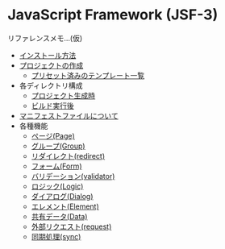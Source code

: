 # JavaScript Framework (JSF-3)

リファレンスメモ...(仮)

- [インストール方法](install.md)
- [プロジェクトの作成](project.md)
    - [プリセット済みのテンプレート一覧](template.md)
- 各ディレクトリ構成
    - [プロジェクト生成時](directory_project.md)
    - [ビルド実行後](directory_build.md)
- [マニフェストファイルについて](manifest.md)
- 各種機能
    - [ページ(Page)](page.md)
    - [グループ(Group)](group.md)
    - [リダイレクト(redirect)](redirect.md)
    - [フォーム(Form)](form.md)
    - [バリデーション(validator)](validator.md)
    - [ロジック(Logic)](logic.md)
    - [ダイアログ(Dialog)](dialog.md)
    - [エレメント(Element)](element.md)
    - [共有データ(Data)](data.md)
    - [外部リクエスト(request)](request.md)
    - [同期処理(sync)](sync.md)
